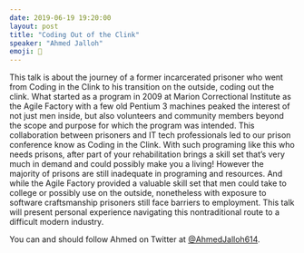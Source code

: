 ```yaml
---
date: 2019-06-19 19:20:00
layout: post
title: "Coding Out of the Clink"
speaker: "Ahmed Jalloh"
emoji: 🎤
---
```


This talk is about the journey of a former incarcerated prisoner who went from Coding in the Clink to his transition on the outside, coding out the clink. What started as a program in 2009 at Marion Correctional Institute as the Agile Factory with a few old Pentium 3 machines peaked the interest of not just men inside, but also volunteers and community members beyond the scope and purpose for which the program was intended. This collaboration between prisoners and IT tech professionals led to our prison conference know as Coding in the Clink. With such programing like this who needs prisons, after part of your rehabilitation brings a skill set that’s very much in demand and could possibly make you a living! However the majority of prisons are still inadequate in programing and resources. And while the Agile Factory provided a valuable skill set that men could take to college or possibly use on the outside, nonetheless with exposure to software craftsmanship prisoners still face barriers to employment. This talk will present personal experience navigating this nontraditional route to a difficult modern industry.

You can and should follow Ahmed on Twitter at [@AhmedJalloh614](https://twitter.com/AhmedJalloh614).
